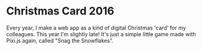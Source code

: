 # Christmas Card 2016

Every year, I make a web app as a kind of digital Christmas 'card' for my colleagues. This year I'm slightly late! It's just a simple little game made with Pixi.js again, called "Snag the Snowflakes".



